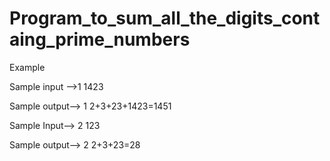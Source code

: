 # Program_to_sum_all_the_digits_containg_prime_numbers

Example


Sample input  -->1
1423

Sample output--> 1
2+3+23+1423=1451

Sample Input--> 2
123

Sample output--> 2
2+3+23=28
